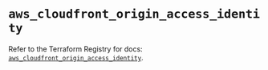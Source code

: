 # `aws_cloudfront_origin_access_identity`

Refer to the Terraform Registry for docs: [`aws_cloudfront_origin_access_identity`](https://registry.terraform.io/providers/hashicorp/aws/5.72.0/docs/resources/cloudfront_origin_access_identity).
